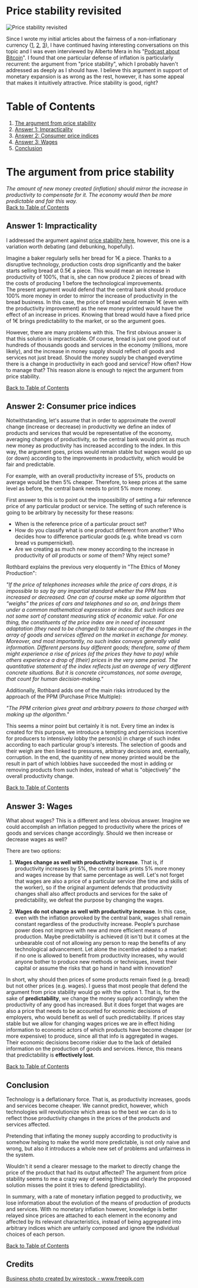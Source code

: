 # Price stability revisited

![Price stability revisited](./images/6922.jpg "Price stability revisited")

Since I wrote my initial articles about the fairness of a non-inflationary currency ([1](https://github.com/raulcano/articles/blob/master/fairness-of-deflationary-currency.md), [2](https://github.com/raulcano/articles/blob/master/second-defense-non-inflationary-currency.md), [3](https://github.com/raulcano/articles/blob/master/printing-money-bad-policy.md)), I have continued having interesting conversations on this topic and I was even interviewed by Alberto Mera in his "[Podcast about Bitcoin](https://open.spotify.com/episode/3Uo1zWEUIDj9lpuGwshsSB)". I found that one particular defense of inflation is particularly recurrent: the argument from "price stability", which I probably haven't addressed as deeply as I should have. I believe this argument in support of monetary expansion is as wrong as the rest, however, it has some appeal that makes it intuitively attractive. Price stability is good, right?

# Table of Contents <a name="toc"></a>
1. [The argument from price stability](#arg)
2. [Answer 1: Impracticality](#ans1)
3. [Answer 2: Consumer price indices](#ans2)
4. [Answer 3: Wages](#ans3)
5. [Conclusion](#conclusion)

# The argument from price stability <a name="arg"></a>
*The amount of new money created (inflation) should mirror the increase in productivity to compensate for it. The economy would then be more predictable and fair this way.*  
[Back to Table of Contents](#toc)

## Answer 1: Impracticality <a name="ans1"></a>
I addressed the argument against [price stability here](https://github.com/raulcano/articles/blob/master/second-defense-non-inflationary-currency.md#arg1), however, this one is a variation worth debating (and debunking, hopefully).  

Imagine a baker regularly sells her bread for 1€ a piece. Thanks to a disruptive technology, production costs drop significantly and the baker starts selling bread at 0.5€ a piece. This would mean an increase in productivity of 100%, that is, she can now produce 2 pieces of bread with the costs of producing 1 before the technological improvements.  
The present argument would defend that the central bank should produce 100% more money in order to mirror the increase of productivity in the bread business. In this case, the price of bread would remain 1€ (even with the productivity improvement) as the new money printed would have the effect of an increase in prices. Knowing that bread would have a fixed price of 1€ brings predictability to the market, or so the argument goes.

However, there are many problems with this. The first obvious answer is that this solution is impracticable. Of course, bread is just one good out of hundreds of thousands goods and services in the economy (millions, more likely), and the increase in money supply should reflect *all* goods and services not just bread. Should the money supply be changed everytime there is a change in productivity in each good and service? How often? How to manage that? This reason alone is enough to reject the argument from price stability.

[Back to Table of Contents](#toc)

## Answer 2: Consumer price indices <a name="ans2"></a>
Notwithstanding, let's assume that in order to approximate the *overall* change (increase or decrease) in productivity we define an index of products and services that would be representative of the economy, averaging changes of productivity, so the central bank would print as much new money as productivity has increased according to the index. In this way, the argument goes, prices would remain stable but wages would go up (or down) according to the improvements in productivity, which would be fair and predictable.

For example, with an overall productivity increase of 5%, products on average would be then 5% cheaper. Therefore, to keep prices at the same level as before, the central bank needs to print 5% more money.

First answer to this is to point out the impossibility of setting a fair reference price of any particular product or service. The setting of such reference is going to be arbitrary by necessity for these reasons:
- When is the reference price of a particular prouct set?
- How do you classify what is one product different from another? Who decides how to difference particular goods (e.g. white bread vs corn bread vs pumpernickel).
- Are we creating as much new money according to the increase in productivity of *all* products or *some* of them? Why reject some?

Rothbard explains the previous very eloquently in "The Ethics of Money Production":

  _"If the price of telephones increases while the price of cars drops, it is impossible to say by any impartial standard whether the PPM has increased or decreased. One can of course make up some algorithm that “weighs” the prices of cars and telephones and so on, and brings them under a common mathematical expression or index. But such indices are not some sort of constant measuring stick of economic value. For one thing, the constituents of the price index are in need of incessant adaptation (they need to be changed) to take account of the changes in the array of goods and services offered on the market in exchange for money. Moreover, and most importantly, no such index conveys generally valid information. Different persons buy different goods; therefore, some of them might experience a rise of prices (of the prices they have to pay) while others experience a drop of (their) prices in the very same period. The quantitative statement of the index reflects just an average of very different concrete situations. But it is concrete circumstances, not some average, that count for human decision-making."_

Additionally, Rothbard adds one of the main risks introduced by the approach of the PPM (Purchase Price Multiple):

  _"The PPM criterion gives great and arbitrary powers to those charged with making up the algorithm."_

This seems a minor point but certainly it is not. Every time an index is created for this purpose, we introduce a tempting and pernicious incentive for producers to intensively lobby the person(s) in charge of such index according to each particular group's interests. The selection of goods and their weigh are then linked to pressures, arbitrary decisions and, eventually, corruption.
In the end, the quanitity of new money printed would be the result in part of which lobbies have succeeded the most in adding or removing products from such index, instead of what is "objectively" the overall productivity change.

[Back to Table of Contents](#toc)

## Answer 3: Wages <a name="ans3"></a>
What about wages? This is a different and less obvious answer. Imagine we could accomplish an inflation pegged to productivity where the prices of goods and services change accordingly. Should we then increase or decrease wages as well?

There are two options:
1. __Wages change as well with productivity increase__. That is, if productivity increases by 5%, the central bank prints 5% more money and wages increase by that same percentage as well. Let's not forget that wages are also a price of a particular service (the time and skills of the worker), so if the original argument defends that productivity changes shall also affect products and services for the sake of predictability, we defeat the purpose by changing the wages.

2. __Wages do not change as well with productivity increase__. In this case, even with the inflation provoked by the central bank, wages shall remain constant regardless of the productivity increase. People's purchase power does not improve with new and more efficient means of production. Maybe predictability is achieved (it isn't) but it comes at the unbearable cost of not allowing any person to reap the benefits of any technological advancement. Let alone the incentive added to a market: if no one is allowed to benefit from productivity increases, why would anyone bother to produce new methods or techniques, invest their capital or assume the risks that go hand in hand with innovation?

In short, why should then prices of some products remain fixed (e.g. bread) but not other prices (e.g. wages). I guess that most people that defend the argument from price stability would go with the option 1. That is, for the sake of __predictability__, we change the money supply accordingly when the productivity of any good has increased. But it does forget that wages are also a price that needs to be accounted for economic decisions of employers, who would benefit as well of such predictability. If prices stay stable but we allow for changing wages prices we are in effect hiding information to economic actors of which products have become cheaper (or more expensive) to produce, since all that info is aggregated in wages. Their economic decisions become riskier due to the lack of detailed information on the production of goods and services. Hence, this means that predictability is __effectively lost__.  

[Back to Table of Contents](#toc)

## Conclusion <a name="conclusion"></a>

Technology is a deflationary force. That is, as productivity increases, goods and services become cheaper. We cannot predict, however, which technologies will revolutionize which areas so the best we can do is to reflect those productivity changes in the prices of the products and services affected. 

Pretending that inflating the money supply according to productivity is somehow helping to make the world more predictable, is not only naive and wrong, but also it introduces a whole new set of problems and unfairness in the system.

Wouldn't it send a clearer message to the market to directly change the price of the product that had its output affected? The argument from price stability seems to me a crazy way of seeing things and clearly the proposed solution misses the point it tries to defend (predictability).

In summary, with a rate of monetary inflation pegged to productivity, we lose information about the evolution of the means of production of products and services. With no monetary inflation however, knowledge is better relayed since prices are attached to each element in the economy and affected by its relevant characteristics, instead of being aggregated into arbitrary indices which are unfairly composed and ignore the individual choices of each person.

[Back to Table of Contents](#toc)

## Credits
<a href='https://www.freepik.com/photos/business'>Business photo created by wirestock - www.freepik.com</a>